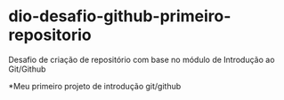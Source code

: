 # dio-desafio-github-primeiro-repositorio
Desafio de criação de repositório com base no módulo de Introdução ao Git/Github

*Meu primeiro projeto de introdução git/github